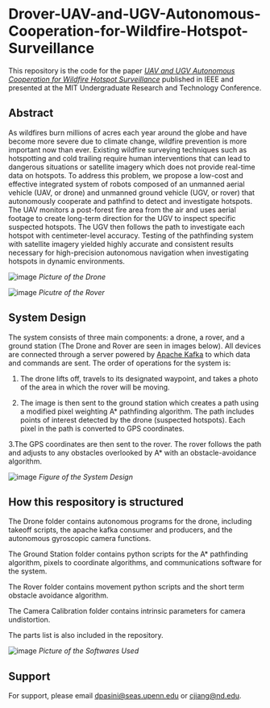 # Drover-UAV-and-UGV-Autonomous-Cooperation-for-Wildfire-Hotspot-Surveillance

This repository is the code for the paper [_UAV and UGV Autonomous Cooperation for Wildfire Hotspot Surveillance_](https://ieeexplore.ieee.org/document/10002208/) published in IEEE and presented at the MIT Undergraduate Research and Technology Conference. 



## Abstract
As wildfires burn millions of acres each year around the globe and have become more severe due to climate change, wildfire prevention is more important now than ever. Existing wildfire surveying techniques such as hotspotting and cold trailing require human interventions that can lead to dangerous situations or satellite imagery which does not provide real-time data on hotspots. To address this problem, we propose a low-cost and effective integrated system of robots composed of an unmanned aerial vehicle (UAV, or drone) and unmanned ground vehicle (UGV, or rover) that autonomously cooperate and pathfind to detect and investigate hotspots. The UAV monitors a post-forest fire area from the air and uses aerial footage to create long-term direction for the UGV to inspect specific suspected hotspots. The UGV then follows the path to investigate each hotspot with centimeter-level accuracy. Testing of the pathfinding system with satellite imagery yielded highly accurate and consistent results necessary for high-precision autonomous navigation when investigating hotspots in dynamic environments.

![image](https://github.com/IRT-Drover/UAV-and-UGV-Autonomous-Cooperation-for-Wildfire-Hotspot-Surveillance/assets/74738050/c3c52e14-d321-4884-bf1d-6824f154db81)
*Picture of the Drone*

![image](https://github.com/IRT-Drover/UAV-and-UGV-Autonomous-Cooperation-for-Wildfire-Hotspot-Surveillance/assets/74738050/5579a661-48cd-47b0-886c-6625530fd0f0)
*Picutre of the Rover*

## System Design
The system consists of three main components: a drone, a rover, and a ground station (The Drone and Rover are seen in images below). All devices are connected through a server powered by [Apache Kafka](https://kafka.apache.org/) to which data and commands are sent. The order of operations for the system is:

   1. The drone lifts off, travels to its designated waypoint, and takes a photo of the area in which the rover will be moving.

   2. The image is then sent to the ground station which creates a path using a modified pixel weighting A* pathfinding algorithm. The path includes points of interest detected by the drone (suspected hotspots). Each pixel in the path is converted to GPS coordinates.

   3.The GPS coordinates are then sent to the rover. The rover follows the path and adjusts to any obstacles overlooked by A* with an obstacle-avoidance algorithm.

![image](https://github.com/IRT-Drover/UAV-and-UGV-Autonomous-Cooperation-for-Wildfire-Hotspot-Surveillance/assets/74738050/72b39f77-eef9-4f0d-8e65-1530d33ab0e0)
*Figure of the System Design*


## How this respository is structured
The Drone folder contains autonomous programs for the drone, including takeoff scripts, the apache kafka consumer and producers, and the autonomous gyroscopic camera functions. 

The Ground Station folder contains python scripts for the A* pathfinding algorithm, pixels to coordinate algorithms, and communications software for the system.

The Rover folder contains movement python scripts and the short term obstacle avoidance algorithm. 

The Camera Calibration folder contains intrinsic parameters for camera undistortion. 

The parts list is also included in the repository.

![image](https://github.com/IRT-Drover/UAV-and-UGV-Autonomous-Cooperation-for-Wildfire-Hotspot-Surveillance/assets/74738050/e6e88831-7b5c-49aa-b36a-5d0e377425f4)
*Picture of the Softwares Used*

## Support

For support, please email dpasini@seas.upenn.edu or cjiang@nd.edu.

